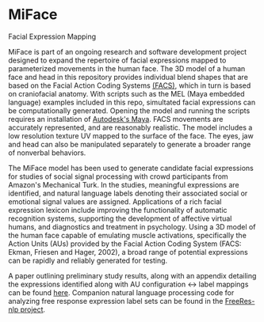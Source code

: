 # MiFace
Facial Expression Mapping

MiFace is part of an ongoing research and software development project designed to expand the repertoire of facial expressions mapped to parameterized movements in the human face. The 3D model of a human face and head in this repository provides individual blend shapes that are based on the Facial Action Coding Systems [(FACS)](https://www.paulekman.com/product/facs-manual/), which in turn is based on craniofacial anatomy. With scripts such as the MEL (Maya embedded language) examples included in this repo, simultated facial expressions can be computationally generated. Opening the model and running the scripts requires an installation of [Autodesk's Maya](https://www.autodesk.com/products/maya/overview). FACS movements are accurately represented, and are reasonably realistic. The model includes a low resolution texture UV mapped to the surface of the face. The eyes, jaw and head can also be manipulated separately to generate a broader range of nonverbal behaviors.

The MiFace model has been used to generate candidate facial expressions for studies of social signal processing with crowd participants from Amazon's Mechanical Turk. In the studies, meaningful expressions are identified, and natural language labels denoting their associated social or emotional signal values are assigned. Applications of a rich facial expression lexicon include improving the functionality of automatic recognition systems, supporting the development of affective virtual humans, and diagnostics and treatment in psychology. Using a 3D model of the human face capable of emulating muscle activations, specifically the Action Units (AUs) provided by the Facial Action Coding System (FACS: Ekman, Friesen and Hager, 2002), a broad range of potential expressions can be rapidly and reliably generated for testing.

A paper outlining preliminary study results, along with an appendix detailing the expressions identified along with AU configuration <-> label mappings can be found [here](https://www.crystal-butler.com/?p=1142). Companion natural language processing code for analyzing free response expression label sets can be found in the [FreeRes-nlp project](https://github.com/crystal-butler/FreeRes-nlp).
